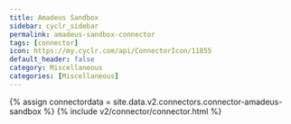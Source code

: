 ```yaml
---
title: Amadeus Sandbox
sidebar: cyclr_sidebar
permalink: amadeus-sandbox-connector
tags: [connector]
icon: https://my.cyclr.com/api/ConnectorIcon/11855
default_header: false
category: Miscellaneous
categories: [Miscellaneous]
---
```

{% assign connectordata = site.data.v2.connectors.connector-amadeus-sandbox %}
{% include v2/connector/connector.html %}	